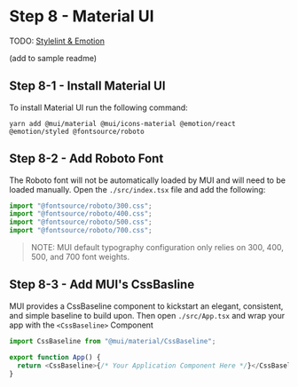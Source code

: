 # Step 8 - Material UI

TODO: [Stylelint & Emotion](https://medium.com/swlh/keeping-your-css-in-js-clean-with-stylelint-8822c8c1543a)

(add to sample readme)

## Step 8-1 - Install Material UI

To install Material UI run the following command:

```shell
yarn add @mui/material @mui/icons-material @emotion/react @emotion/styled @fontsource/roboto
```

## Step 8-2 - Add Roboto Font

The Roboto font will not be automatically loaded by MUI and will need to be loaded manually.
Open the `./src/index.tsx` file and add the following:

```javascript
import "@fontsource/roboto/300.css";
import "@fontsource/roboto/400.css";
import "@fontsource/roboto/500.css";
import "@fontsource/roboto/700.css";
```

> NOTE: MUI default typography configuration only relies on 300, 400, 500, and 700 font weights.

## Step 8-3 - Add MUI's CssBasline

MUI provides a CssBaseline component to kickstart an elegant, consistent, and simple baseline to build upon.
Then open `./src/App.tsx` and wrap your app with the `<CssBaseline>` Component

```javascript
import CssBaseline from "@mui/material/CssBaseline";

export function App() {
  return <CssBaseline>{/* Your Application Component Here */}</CssBaseline>;
}
```
